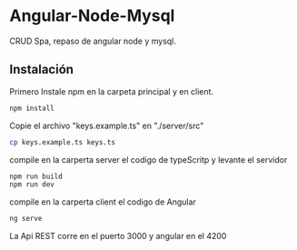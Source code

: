 # Angular-Node-Mysql

CRUD Spa, repaso de angular node y mysql.

## Instalación

Primero Instale npm en la carpeta principal y en client.

```bash
npm install
```
Copie el archivo "keys.example.ts" en "./server/src"
```bash
cp keys.example.ts keys.ts
```
compile en la carperta server el codigo de typeScritp y levante el servidor
```bash
npm run build
npm run dev
```
compile en la carperta client el codigo de Angular
```bash
ng serve
```

La Api REST corre en el puerto 3000 y angular en el 4200
